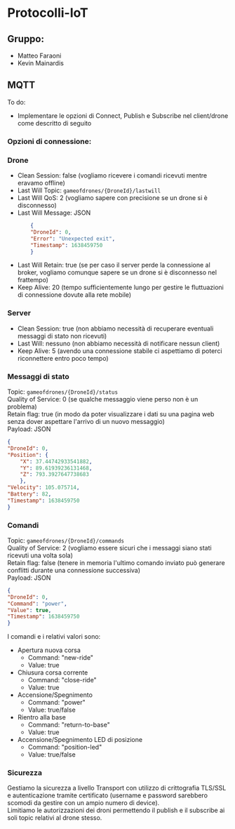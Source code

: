 # Protocolli-IoT
## Gruppo: 
- Matteo Faraoni
- Kevin Mainardis

## MQTT
To do:
- Implementare le opzioni di Connect, Publish e Subscribe nel client/drone come descritto di seguito

### Opzioni di connessione:
### Drone 
- Clean Session: false (vogliamo ricevere i comandi ricevuti mentre eravamo offline)
- Last Will Topic: `gameofdrones/{DroneId}/lastwill`
- Last Will QoS: 2 (vogliamo sapere con precisione se un drone si è disconnesso)
- Last Will Message: JSON <br>
    ```json
        {
        "DroneId": 0,
        "Error": "Unexpected exit",
        "Timestamp": 1638459750
        }
    ```
- Last Will Retain: true (se per caso il server perde la connessione al broker, vogliamo comunque sapere se un drone si è disconnesso nel frattempo)
- Keep Alive: 20 (tempo sufficientemente lungo per gestire le fluttuazioni di connessione dovute alla rete mobile)

### Server 
- Clean Session: true (non abbiamo necessità di recuperare eventuali messaggi di stato non ricevuti)
- Last Will: nessuno (non abbiamo necessità di notificare nessun client)
- Keep Alive: 5 (avendo una connessione stabile ci aspettiamo di poterci riconnettere entro poco tempo)

### Messaggi di stato
Topic: `gameofdrones/{DroneId}/status` <br>
Quality of Service: 0 (se qualche messaggio viene perso non è un problema) <br>
Retain flag: true (in modo da poter visualizzare i dati su una pagina web senza dover aspettare l'arrivo di un nuovo messaggio) <br> 
Payload: JSON
```json
{
"DroneId": 0,
"Position":	{
    "X": 37.44742933541882,
    "Y": 89.61939236131468,
    "Z": 793.3927647738683
    },   
"Velocity": 105.075714,
"Battery": 82,
"Timestamp": 1638459750
}
```

### Comandi
Topic: `gameofdrones/{DroneId}/commands` <br>
Quality of Service: 2 (vogliamo essere sicuri che i messaggi siano stati ricevuti una volta sola) <br>
Retain flag: false (tenere in memoria l'ultimo comando inviato può generare conflitti durante una connessione successiva) <br>
Payload: JSON
```json
{
"DroneId": 0,
"Command": "power",
"Value": true,
"Timestamp": 1638459750
}
```

I comandi e i relativi valori sono:
- Apertura nuova corsa
    - Command: "new-ride"
    - Value: true
- Chiusura corsa corrente
    - Command: "close-ride"
    - Value: true
- Accensione/Spegnimento
    - Command: "power"
    - Value: true/false
- Rientro alla base
    - Command: "return-to-base"
    - Value: true
- Accensione/Spegnimento LED di posizione
    - Command: "position-led"
    - Value: true/false

### Sicurezza
Gestiamo la sicurezza a livello Transport con utilizzo di crittografia TLS/SSL e autenticazione tramite certificato (username e password sarebbero scomodi da gestire con un ampio numero di device). <br>
Limitiamo le autorizzazioni dei droni permettendo il publish e il subscribe ai soli topic relativi al drone stesso.
